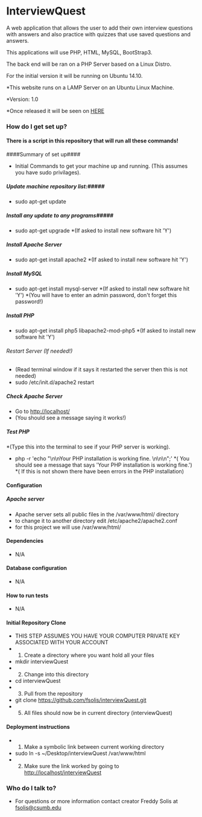 InterviewQuest
==============


A web application that allows the user to add their own interview questions with answers and also practice with quizzes that use saved questions and answers. 


This applications will use PHP, HTML, MySQL, BootStrap3.

The back end will be ran on a PHP Server based on a Linux Distro. 

For the initial version it will be running on Ubuntu 14.10.

*This website runs on a LAMP Server on an Ubuntu Linux Machine. 

*Version: 1.0

*Once released it will be seen on [HERE](http://www.fsolis.net)

### How do I get set up? ###

#### There is a script in this repository that will run all these commands! ####

####Summary of set up####

* Initial Commands to get your machine up and running. (This assumes you have sudo privilages).

##### Update machine repository list:#####
*   sudo apt-get update 

##### Install any update to any programs#####
*   sudo apt-get upgrade
*(If asked to install new software hit 'Y')

##### Install Apache Server #####
*  sudo apt-get install apache2
*(If asked to install new software hit 'Y')

##### Install MySQL #####
* sudo apt-get install mysql-server
*(If asked to install new software hit 'Y')
*(You will have to enter an admin password, don't forget this password!)

##### Install PHP #####
* sudo apt-get install php5 libapache2-mod-php5
*(If asked to install new software hit 'Y')

###### Restart Server (If needed!) ######
* (Read terminal window if it says it restarted the server then this is not needed)
* sudo /etc/init.d/apache2 restart

##### Check Apache Server #####
* Go to [http://localhost/](http://localhost/)
* (You should see a message saying it works!)

##### Test PHP #####
*(Type this into the terminal to see if your PHP server is working).
* php -r 'echo "\n\nYour PHP installation is working fine. \n\n\n";'
*( You should see a message that says 'Your PHP installation is working fine.')
*( If this is not shown there have been errors in the PHP installation)


#### Configuration ####
##### Apache server #####
* Apache server sets all public files in the /var/www/html/ directory
* to change it to another directory edit /etc/apache2/apache2.conf
* for this project we will use /var/www/html/

#### Dependencies
* N/A

#### Database configuration 
* N/A

#### How to run tests ####
* N/A

#### Initial Repository Clone ####
* THIS STEP ASSUMES YOU HAVE YOUR COMPUTER PRIVATE KEY ASSOCIATED WITH YOUR ACCOUNT
* 1. Create a directory where you want hold all your files 
*  mkdir interviewQuest
* 2. Change into this directory
*  cd interviewQuest
* 3. Pull from the repository
*  git clone https://github.com/fsolis/interviewQuest.git
* 5. All files should now be in current directory (interviewQuest)

#### Deployment instructions ####
* 1. Make a symbolic link between current working directory 
*  sudo ln -s ~/Desktop/interviewQuest /var/www/html
* 2. Make sure the link worked by going to [http://localhost/interviewQuest](http://localhost/interviewQuest)



### Who do I talk to? ###

* For questions or more information contact creator Freddy Solis at fsolis@csumb.edu
